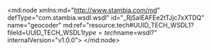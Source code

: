 <?xml version="1.0" encoding="UTF-8"?>
<md:node xmlns:md="http://www.stambia.com/md" defType="com.stambia.wsdl.wsdl" id="_RjSaIEAFEe2tTJjc7xXTDQ" name="geocoder" md:ref="resource.tech#UUID_TECH_WSDL1?fileId=UUID_TECH_WSDL1$type=tech$name=wsdl?" internalVersion="v1.0.0">
  <attribute defType="com.stambia.wsdl.wsdl.xsdReverseVersion" id="_RjXSoEAFEe2tTJjc7xXTDQ" value="1"/>
  <attribute defType="com.stambia.wsdl.wsdl.url" id="_Rp0f8EAFEe2tTJjc7xXTDQ" value="http://geocoder.stambia.org:62220/geocoder?wsdl"/>
  <attribute defType="com.stambia.wsdl.wsdl.prefixForElement" id="_YVVVsEAFEe2tTJjc7xXTDQ" value="unqualified"/>
  <attribute defType="com.stambia.wsdl.wsdl.prefixForAttribute" id="_YVVVsUAFEe2tTJjc7xXTDQ" value="unqualified"/>
  <attribute defType="com.stambia.wsdl.wsdl.targetNamespace" id="_YVVVskAFEe2tTJjc7xXTDQ" value="http://ws.tutorial.demo.indy.com/"/>
  <node defType="com.stambia.xml.namespace" id="_YVS5d0AFEe2tTJjc7xXTDQ" name="http://schemas.xmlsoap.org/wsdl/">
    <attribute defType="com.stambia.xml.namespace.prefix" id="_YVS5eEAFEe2tTJjc7xXTDQ" value="ns"/>
  </node>
  <node defType="com.stambia.xml.namespace" id="_YVS5eUAFEe2tTJjc7xXTDQ" name="http://www.w3.org/ns/ws-policy">
    <attribute defType="com.stambia.xml.namespace.prefix" id="_YVS5ekAFEe2tTJjc7xXTDQ" value="wsp"/>
  </node>
  <node defType="com.stambia.xml.namespace" id="_YVS5e0AFEe2tTJjc7xXTDQ" name="http://ws.tutorial.demo.indy.com/">
    <attribute defType="com.stambia.xml.namespace.prefix" id="_YVS5fEAFEe2tTJjc7xXTDQ" value="tns"/>
  </node>
  <node defType="com.stambia.xml.namespace" id="_YVS5fUAFEe2tTJjc7xXTDQ" name="http://schemas.xmlsoap.org/ws/2004/09/policy">
    <attribute defType="com.stambia.xml.namespace.prefix" id="_YVS5fkAFEe2tTJjc7xXTDQ" value="wsp1_2"/>
  </node>
  <node defType="com.stambia.xml.namespace" id="_YVS5f0AFEe2tTJjc7xXTDQ" name="http://docs.oasis-open.org/wss/2004/01/oasis-200401-wss-wssecurity-utility-1.0.xsd">
    <attribute defType="com.stambia.xml.namespace.prefix" id="_YVS5gEAFEe2tTJjc7xXTDQ" value="wsu"/>
  </node>
  <node defType="com.stambia.xml.namespace" id="_YVS5gUAFEe2tTJjc7xXTDQ" name="http://www.w3.org/2001/XMLSchema">
    <attribute defType="com.stambia.xml.namespace.prefix" id="_YVS5gkAFEe2tTJjc7xXTDQ" value="xsd"/>
  </node>
  <node defType="com.stambia.xml.namespace" id="_YVS5g0AFEe2tTJjc7xXTDQ" name="http://schemas.xmlsoap.org/wsdl/soap/">
    <attribute defType="com.stambia.xml.namespace.prefix" id="_YVS5hEAFEe2tTJjc7xXTDQ" value="soap"/>
  </node>
  <node defType="com.stambia.xml.namespace" id="_YVS5hUAFEe2tTJjc7xXTDQ" name="http://www.w3.org/2007/05/addressing/metadata">
    <attribute defType="com.stambia.xml.namespace.prefix" id="_YVS5hkAFEe2tTJjc7xXTDQ" value="wsam"/>
  </node>
  <node defType="com.stambia.wsdl.service" id="_YVS5h0AFEe2tTJjc7xXTDQ" name="GeoCode_Service">
    <node defType="com.stambia.wsdl.port" id="_YVS5iEAFEe2tTJjc7xXTDQ" name="GeoCode_Port">
      <attribute defType="com.stambia.wsdl.port.address" id="_YVS5iUAFEe2tTJjc7xXTDQ" value="http://geocoder.stambia.org:62220/geocoder"/>
      <attribute defType="com.stambia.wsdl.port.protocol" id="_YVS5ikAFEe2tTJjc7xXTDQ" value="SOAP"/>
      <attribute defType="com.stambia.wsdl.port.transportURI" id="_YVS5i0AFEe2tTJjc7xXTDQ" value="http://schemas.xmlsoap.org/soap/http"/>
      <attribute defType="com.stambia.wsdl.port.style" id="_YVS5jEAFEe2tTJjc7xXTDQ" value="document"/>
      <node defType="com.stambia.wsdl.operation" id="_YVS5jUAFEe2tTJjc7xXTDQ" name="geocode_address">
        <node defType="com.stambia.wsdl.input" id="_YVS5kEAFEe2tTJjc7xXTDQ">
          <node defType="com.stambia.wsdl.part" id="_YVS5kUAFEe2tTJjc7xXTDQ" name="parameters">
            <attribute defType="com.stambia.wsdl.part.bindingType" id="_YVS5kkAFEe2tTJjc7xXTDQ" value="soap:body"/>
            <attribute defType="com.stambia.wsdl.part.use" id="_YVS5lEAFEe2tTJjc7xXTDQ" value="literal"/>
            <node defType="com.stambia.xml.element" id="_YVS5lUAFEe2tTJjc7xXTDQ" name="geocode_address" position="0">
              <attribute defType="com.stambia.xml.element.originalType" id="_YVS5lkAFEe2tTJjc7xXTDQ" value="tns:geocode_address"/>
              <node defType="com.stambia.xml.sequence" id="_YVS5l0AFEe2tTJjc7xXTDQ" position="3">
                <attribute defType="com.stambia.xml.sequence.minOccurs" id="_YVS5mEAFEe2tTJjc7xXTDQ" value="1"/>
                <attribute defType="com.stambia.xml.sequence.maxOccurs" id="_YVS5mUAFEe2tTJjc7xXTDQ" value="1"/>
                <node defType="com.stambia.xml.element" id="_YVS5mkAFEe2tTJjc7xXTDQ" name="address" position="0">
                  <attribute defType="com.stambia.xml.element.minOccurs" id="_YVS5m0AFEe2tTJjc7xXTDQ" value="0"/>
                  <attribute defType="com.stambia.xml.element.maxOccurs" id="_YVS5nEAFEe2tTJjc7xXTDQ" value="1"/>
                  <attribute defType="com.stambia.xml.element.type" id="_YVS5nUAFEe2tTJjc7xXTDQ" value="string"/>
                  <attribute defType="com.stambia.xml.element.originalType" id="_YVS5nkAFEe2tTJjc7xXTDQ" value="xsd:string"/>
                </node>
              </node>
            </node>
          </node>
        </node>
        <node defType="com.stambia.wsdl.output" id="_YVS5n0AFEe2tTJjc7xXTDQ">
          <node defType="com.stambia.wsdl.part" id="_YVS5oEAFEe2tTJjc7xXTDQ" name="parameters">
            <attribute defType="com.stambia.wsdl.part.bindingType" id="_YVS5oUAFEe2tTJjc7xXTDQ" value="soap:body"/>
            <attribute defType="com.stambia.wsdl.part.use" id="_YVS5o0AFEe2tTJjc7xXTDQ" value="literal"/>
            <node defType="com.stambia.xml.element" id="_YVS5pEAFEe2tTJjc7xXTDQ" name="geocode_addressResponse" position="0">
              <attribute defType="com.stambia.xml.element.originalType" id="_YVS5pUAFEe2tTJjc7xXTDQ" value="tns:geocode_addressResponse"/>
              <node defType="com.stambia.xml.sequence" id="_YVS5pkAFEe2tTJjc7xXTDQ" position="3">
                <attribute defType="com.stambia.xml.sequence.minOccurs" id="_YVS5p0AFEe2tTJjc7xXTDQ" value="1"/>
                <attribute defType="com.stambia.xml.sequence.maxOccurs" id="_YVS5qEAFEe2tTJjc7xXTDQ" value="1"/>
                <node defType="com.stambia.xml.element" id="_YVS5qUAFEe2tTJjc7xXTDQ" name="return" position="0">
                  <attribute defType="com.stambia.xml.element.minOccurs" id="_YVS5qkAFEe2tTJjc7xXTDQ" value="0"/>
                  <attribute defType="com.stambia.xml.element.maxOccurs" id="_YVS5q0AFEe2tTJjc7xXTDQ" value="1"/>
                  <attribute defType="com.stambia.xml.element.originalType" id="_YVS5rEAFEe2tTJjc7xXTDQ" value="tns:localisation"/>
                  <node defType="com.stambia.xml.sequence" id="_YVS5rUAFEe2tTJjc7xXTDQ" position="3">
                    <attribute defType="com.stambia.xml.sequence.minOccurs" id="_YVS5rkAFEe2tTJjc7xXTDQ" value="1"/>
                    <attribute defType="com.stambia.xml.sequence.maxOccurs" id="_YVS5r0AFEe2tTJjc7xXTDQ" value="1"/>
                    <node defType="com.stambia.xml.element" id="_YVS5sEAFEe2tTJjc7xXTDQ" name="city" position="0">
                      <attribute defType="com.stambia.xml.element.minOccurs" id="_YVS5sUAFEe2tTJjc7xXTDQ" value="0"/>
                      <attribute defType="com.stambia.xml.element.maxOccurs" id="_YVS5skAFEe2tTJjc7xXTDQ" value="1"/>
                      <attribute defType="com.stambia.xml.element.type" id="_YVS5s0AFEe2tTJjc7xXTDQ" value="string"/>
                      <attribute defType="com.stambia.xml.element.originalType" id="_YVS5tEAFEe2tTJjc7xXTDQ" value="xsd:string"/>
                    </node>
                    <node defType="com.stambia.xml.element" id="_YVS5tUAFEe2tTJjc7xXTDQ" name="latitude" position="1">
                      <attribute defType="com.stambia.xml.element.minOccurs" id="_YVS5tkAFEe2tTJjc7xXTDQ" value="0"/>
                      <attribute defType="com.stambia.xml.element.maxOccurs" id="_YVS5t0AFEe2tTJjc7xXTDQ" value="1"/>
                      <attribute defType="com.stambia.xml.element.type" id="_YVS5uEAFEe2tTJjc7xXTDQ" value="string"/>
                      <attribute defType="com.stambia.xml.element.originalType" id="_YVS5uUAFEe2tTJjc7xXTDQ" value="xsd:string"/>
                    </node>
                    <node defType="com.stambia.xml.element" id="_YVS5ukAFEe2tTJjc7xXTDQ" name="longitude" position="2">
                      <attribute defType="com.stambia.xml.element.minOccurs" id="_YVS5u0AFEe2tTJjc7xXTDQ" value="0"/>
                      <attribute defType="com.stambia.xml.element.maxOccurs" id="_YVS5vEAFEe2tTJjc7xXTDQ" value="1"/>
                      <attribute defType="com.stambia.xml.element.type" id="_YVS5vUAFEe2tTJjc7xXTDQ" value="string"/>
                      <attribute defType="com.stambia.xml.element.originalType" id="_YVS5vkAFEe2tTJjc7xXTDQ" value="xsd:string"/>
                    </node>
                    <node defType="com.stambia.xml.element" id="_YVS5v0AFEe2tTJjc7xXTDQ" name="number" position="3">
                      <attribute defType="com.stambia.xml.element.minOccurs" id="_YVS5wEAFEe2tTJjc7xXTDQ" value="0"/>
                      <attribute defType="com.stambia.xml.element.maxOccurs" id="_YVS5wUAFEe2tTJjc7xXTDQ" value="1"/>
                      <attribute defType="com.stambia.xml.element.type" id="_YVS5wkAFEe2tTJjc7xXTDQ" value="string"/>
                      <attribute defType="com.stambia.xml.element.originalType" id="_YVS5w0AFEe2tTJjc7xXTDQ" value="xsd:string"/>
                    </node>
                    <node defType="com.stambia.xml.element" id="_YVS5xEAFEe2tTJjc7xXTDQ" name="state" position="4">
                      <attribute defType="com.stambia.xml.element.minOccurs" id="_YVS5xUAFEe2tTJjc7xXTDQ" value="0"/>
                      <attribute defType="com.stambia.xml.element.maxOccurs" id="_YVS5xkAFEe2tTJjc7xXTDQ" value="1"/>
                      <attribute defType="com.stambia.xml.element.type" id="_YVS5x0AFEe2tTJjc7xXTDQ" value="string"/>
                      <attribute defType="com.stambia.xml.element.originalType" id="_YVS5yEAFEe2tTJjc7xXTDQ" value="xsd:string"/>
                    </node>
                    <node defType="com.stambia.xml.element" id="_YVS5yUAFEe2tTJjc7xXTDQ" name="street" position="5">
                      <attribute defType="com.stambia.xml.element.minOccurs" id="_YVS5ykAFEe2tTJjc7xXTDQ" value="0"/>
                      <attribute defType="com.stambia.xml.element.maxOccurs" id="_YVS5y0AFEe2tTJjc7xXTDQ" value="1"/>
                      <attribute defType="com.stambia.xml.element.type" id="_YVS5zEAFEe2tTJjc7xXTDQ" value="string"/>
                      <attribute defType="com.stambia.xml.element.originalType" id="_YVS5zUAFEe2tTJjc7xXTDQ" value="xsd:string"/>
                    </node>
                    <node defType="com.stambia.xml.element" id="_YVS5zkAFEe2tTJjc7xXTDQ" name="zip" position="6">
                      <attribute defType="com.stambia.xml.element.minOccurs" id="_YVS5z0AFEe2tTJjc7xXTDQ" value="0"/>
                      <attribute defType="com.stambia.xml.element.maxOccurs" id="_YVS50EAFEe2tTJjc7xXTDQ" value="1"/>
                      <attribute defType="com.stambia.xml.element.type" id="_YVS50UAFEe2tTJjc7xXTDQ" value="string"/>
                      <attribute defType="com.stambia.xml.element.originalType" id="_YVS50kAFEe2tTJjc7xXTDQ" value="xsd:string"/>
                    </node>
                  </node>
                </node>
              </node>
            </node>
          </node>
        </node>
        <node defType="com.stambia.wsdl.fault" id="_YVS500AFEe2tTJjc7xXTDQ" name="Exception">
          <node defType="com.stambia.wsdl.part" id="_YVS51EAFEe2tTJjc7xXTDQ" name="fault">
            <node defType="com.stambia.xml.element" id="_YVS51UAFEe2tTJjc7xXTDQ" name="Exception" position="0">
              <attribute defType="com.stambia.xml.element.originalType" id="_YVS51kAFEe2tTJjc7xXTDQ" value="tns:Exception"/>
              <node defType="com.stambia.xml.sequence" id="_YVS510AFEe2tTJjc7xXTDQ" position="3">
                <attribute defType="com.stambia.xml.sequence.minOccurs" id="_YVS52EAFEe2tTJjc7xXTDQ" value="1"/>
                <attribute defType="com.stambia.xml.sequence.maxOccurs" id="_YVS52UAFEe2tTJjc7xXTDQ" value="1"/>
                <node defType="com.stambia.xml.element" id="_YVS52kAFEe2tTJjc7xXTDQ" name="message" position="0">
                  <attribute defType="com.stambia.xml.element.minOccurs" id="_YVS520AFEe2tTJjc7xXTDQ" value="0"/>
                  <attribute defType="com.stambia.xml.element.maxOccurs" id="_YVS53EAFEe2tTJjc7xXTDQ" value="1"/>
                  <attribute defType="com.stambia.xml.element.type" id="_YVS53UAFEe2tTJjc7xXTDQ" value="string"/>
                  <attribute defType="com.stambia.xml.element.originalType" id="_YVS53kAFEe2tTJjc7xXTDQ" value="xsd:string"/>
                </node>
              </node>
            </node>
          </node>
        </node>
        <node defType="com.stambia.wsdl.fault" id="_YVS530AFEe2tTJjc7xXTDQ" name="StandardFault">
          <node defType="com.stambia.wsdl.part" id="_YVS54EAFEe2tTJjc7xXTDQ" name="fault">
            <node defType="com.stambia.xml.element" id="_YVS54UAFEe2tTJjc7xXTDQ" name="faultcode">
              <attribute defType="com.stambia.xml.element.type" id="_YVS54kAFEe2tTJjc7xXTDQ" value="string"/>
            </node>
            <node defType="com.stambia.xml.element" id="_YVS540AFEe2tTJjc7xXTDQ" name="faultstring">
              <attribute defType="com.stambia.xml.element.type" id="_YVS55EAFEe2tTJjc7xXTDQ" value="string"/>
            </node>
            <node defType="com.stambia.xml.element" id="_YVS55UAFEe2tTJjc7xXTDQ" name="faultactor">
              <attribute defType="com.stambia.xml.element.type" id="_YVS55kAFEe2tTJjc7xXTDQ" value="string"/>
            </node>
          </node>
        </node>
      </node>
    </node>
  </node>
</md:node>